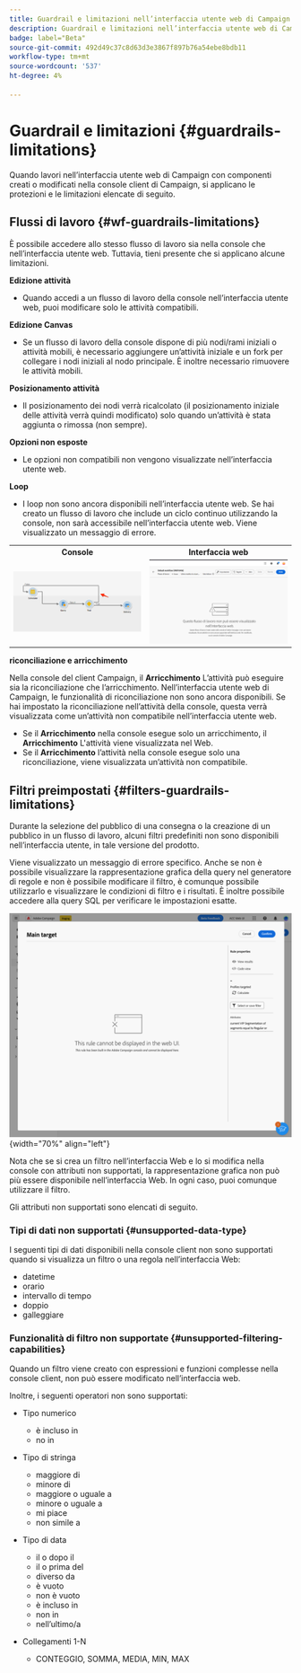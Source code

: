 ```yaml
---
title: Guardrail e limitazioni nell’interfaccia utente web di Campaign
description: Guardrail e limitazioni nell’interfaccia utente web di Campaign
badge: label="Beta"
source-git-commit: 492d49c37c8d63d3e3867f897b76a54ebe8bdb11
workflow-type: tm+mt
source-wordcount: '537'
ht-degree: 4%

---
```



# Guardrail e limitazioni {#guardrails-limitations}

Quando lavori nell’interfaccia utente web di Campaign con componenti creati o modificati nella console client di Campaign, si applicano le protezioni e le limitazioni elencate di seguito.

## Flussi di lavoro {#wf-guardrails-limitations}

È possibile accedere allo stesso flusso di lavoro sia nella console che nell’interfaccia utente web. Tuttavia, tieni presente che si applicano alcune limitazioni.

**Edizione attività**

* Quando accedi a un flusso di lavoro della console nell’interfaccia utente web, puoi modificare solo le attività compatibili.

**Edizione Canvas**

* Se un flusso di lavoro della console dispone di più nodi/rami iniziali o attività mobili, è necessario aggiungere un’attività iniziale e un fork per collegare i nodi iniziali al nodo principale. È inoltre necessario rimuovere le attività mobili.

**Posizionamento attività**

* Il posizionamento dei nodi verrà ricalcolato (il posizionamento iniziale delle attività verrà quindi modificato) solo quando un’attività è stata aggiunta o rimossa (non sempre).

**Opzioni non esposte**

* Le opzioni non compatibili non vengono visualizzate nell’interfaccia utente web.

**Loop**

* I loop non sono ancora disponibili nell’interfaccia utente web. Se hai creato un flusso di lavoro che include un ciclo continuo utilizzando la console, non sarà accessibile nell’interfaccia utente web. Viene visualizzato un messaggio di errore.

<table>
<tr>
<th>Console</th>
<th>Interfaccia web</th>
</tr>
<tr>
<td><img src="assets/limitations-loops-console.png"></td>
<td><img src="assets/limitations-loops-web.png"></td>
</tr>
</table>

**riconciliazione e arricchimento**

Nella console del client Campaign, il **Arricchimento** L’attività può eseguire sia la riconciliazione che l’arricchimento. Nell’interfaccia utente web di Campaign, le funzionalità di riconciliazione non sono ancora disponibili. Se hai impostato la riconciliazione nell’attività della console, questa verrà visualizzata come un’attività non compatibile nell’interfaccia utente web.

* Se il **Arricchimento** nella console esegue solo un arricchimento, il **Arricchimento** L&#39;attività viene visualizzata nel Web.
* Se il **Arricchimento** l’attività nella console esegue solo una riconciliazione, viene visualizzata un’attività non compatibile.

## Filtri preimpostati {#filters-guardrails-limitations}

Durante la selezione del pubblico di una consegna o la creazione di un pubblico in un flusso di lavoro, alcuni filtri predefiniti non sono disponibili nell’interfaccia utente, in tale versione del prodotto.

Viene visualizzato un messaggio di errore specifico. Anche se non è possibile visualizzare la rappresentazione grafica della query nel generatore di regole e non è possibile modificare il filtro, è comunque possibile utilizzarlo e visualizzare le condizioni di filtro e i risultati. È inoltre possibile accedere alla query SQL per verificare le impostazioni esatte.

![](assets/filter-unavailable.png){width="70%" align="left"}


Nota che se si crea un filtro nell’interfaccia Web e lo si modifica nella console con attributi non supportati, la rappresentazione grafica non può più essere disponibile nell’interfaccia Web. In ogni caso, puoi comunque utilizzare il filtro.

Gli attributi non supportati sono elencati di seguito.

### Tipi di dati non supportati {#unsupported-data-type}

I seguenti tipi di dati disponibili nella console client non sono supportati quando si visualizza un filtro o una regola nell’interfaccia Web:

* datetime
* orario
* intervallo di tempo
* doppio
* galleggiare

### Funzionalità di filtro non supportate {#unsupported-filtering-capabilities}

Quando un filtro viene creato con espressioni e funzioni complesse nella console client, non può essere modificato nell’interfaccia web.

Inoltre, i seguenti operatori non sono supportati:

* Tipo numerico
   * è incluso in
   * no in

* Tipo di stringa
   * maggiore di
   * minore di
   * maggiore o uguale a
   * minore o uguale a
   * mi piace
   * non simile a

* Tipo di data
   * il o dopo il
   * il o prima del
   * diverso da
   * è vuoto
   * non è vuoto
   * è incluso in
   * non in
   * nell’ultimo/a

* Collegamenti 1-N
   * CONTEGGIO, SOMMA, MEDIA, MIN, MAX